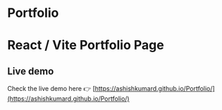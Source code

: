 # Portfolio

# React / Vite Portfolio Page

## Live demo

Check the live demo here 👉️ [https://ashishkumard.github.io/Portfolio/](https://ashishkumard.github.io/Portfolio/)


